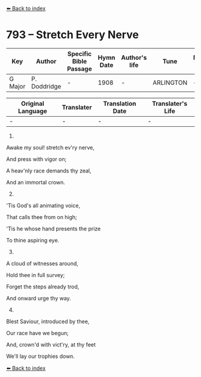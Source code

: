 [⬅️ Back to index](../README.md)

# 793 – Stretch Every Nerve

Key | Author   | Specific Bible Passage     |Hymn Date |Author's life |Tune |Metrical Pattern   |Composer/Source
-- | --------- | ---------------------------|----------|--------------|-----|-------------------|-------------  
G Major |P. Doddridge |- |1908 |- |ARLINGTON |- |Thos. Arne

Original Language | Translater | Translation Date   | Translater's Life  
----------------- | --------- | --------------------|-------------     
\- |- |- |-




1.

Awake my soul!  stretch ev'ry nerve,

And press with vigor on;

A heav'nly race demands thy zeal,

And an immortal crown.



2.

'Tis God's all animating voice,

That calls thee from on high;

'Tis he whose hand presents the prize

To thine aspiring eye.



3.

A cloud of witnesses around,

Hold thee in full survey;

Forget the steps already trod,

And onward urge thy way.



4.

Blest Saviour, introduced by thee,

Our race have we begun;

And, crown'd with vict'ry, at thy feet

We'll lay our trophies down.

[⬅️ Back to index](../README.md)
